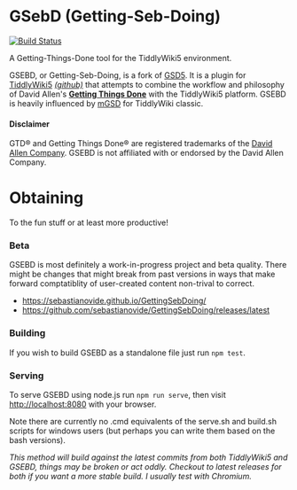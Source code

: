# GSebD (Getting-Seb-Doing)

[![Build Status](https://travis-ci.org/sebastianovide/GettingSebDoing.svg?branch=master)](https://travis-ci.org/sebastianovide/GettingSebDoing)

A Getting-Things-Done tool for the TiddlyWiki5 environment.

GSEBD, or Getting-Seb-Doing, is a fork of [GSD5](https://github.com/roma0104/gsd5). It is a plugin for [TiddlyWiki5](http://tiddlywiki.com) *[(github)](https://github.com/Jermolene/TiddlyWiki5/)* that attempts to combine the workflow and philosophy of David Allen's **[Getting Things Done](http://www.amazon.com/Getting-Things-Done-Stress-Free-Productivity/dp/0142000280/)** with the TiddlyWiki5 platform.  GSEBD is heavily influenced by [mGSD](http://mgsd.tiddlyspot.com/) for TiddlyWiki classic.

#### Disclaimer
GTD® and Getting Things Done® are registered trademarks of the [David Allen Company](http://www.davidco.com). GSEBD is not affiliated with or endorsed by the David Allen Company.

# Obtaining

To the fun stuff or at least more productive!

### Beta

GSEBD is most definitely a work-in-progress project and beta quality.  There might be changes that might break from past versions in ways that make forward comptatiblity of user-created content non-trival to correct.

* https://sebastianovide.github.io/GettingSebDoing/
* https://github.com/sebastianovide/GettingSebDoing/releases/latest

### Building

If you wish to build GSEBD as a standalone file just run `npm test`.

### Serving

To serve GSEBD using node.js run `npm run serve`, then visit <http://localhost:8080> with your browser.

Note there are currently no .cmd equivalents of the serve.sh and build.sh scripts for windows users (but perhaps you can write them based on the bash versions).

*This method will build against the latest commits from both TiddlyWiki5 and GSEBD, things may be broken or act oddly.  Checkout to latest releases for both if you want a more stable build.  I usually test with Chromium.*
